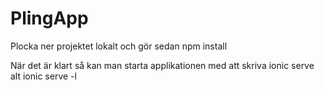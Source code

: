 # PlingApp

Plocka ner projektet lokalt och gör sedan npm install

När det är klart så kan man starta applikationen med att skriva ionic serve alt ionic serve -l
